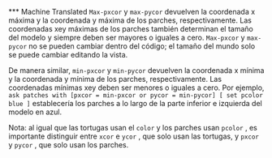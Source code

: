 ﻿*** Machine Translated
`Max-pxcor` y `max-pycor` devuelven la coordenada x máxima y la coordenada y máxima de los parches, respectivamente. Las coordenadas xey máximas de los parches también determinan el tamaño del modelo y siempre deben ser mayores o iguales a cero. `Max-pxcor` y `max-pycor` no se pueden cambiar dentro del código; el tamaño del mundo solo se puede cambiar editando la vista.

De manera similar, `min-pxcor` y `min-pycor` devuelven la coordenada x mínima y la coordenada y mínima de los parches, respectivamente. Las coordenadas mínimas xey deben ser menores o iguales a cero. Por ejemplo, `ask patches with [pxcor = min-pxcor or pycor = min-pycor] [ set pcolor blue ]` establecería los parches a lo largo de la parte inferior e izquierda del modelo en azul.

Nota: al igual que las tortugas usan el `color` y los parches usan `pcolor` , es importante distinguir entre `xcor` e `ycor` , que solo usan las tortugas, y `pxcor` y `pycor` , que solo usan los parches.